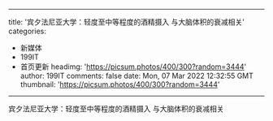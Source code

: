 
---
title: '宾夕法尼亚大学：轻度至中等程度的酒精摄入 与大脑体积的衰减相关'
categories: 
 - 新媒体
 - 199IT
 - 首页更新
headimg: 'https://picsum.photos/400/300?random=3444'
author: 199IT
comments: false
date: Mon, 07 Mar 2022 12:32:55 GMT
thumbnail: 'https://picsum.photos/400/300?random=3444'
---

<div>   
宾夕法尼亚大学：轻度至中等程度的酒精摄入 与大脑体积的衰减相关  
</div>
            